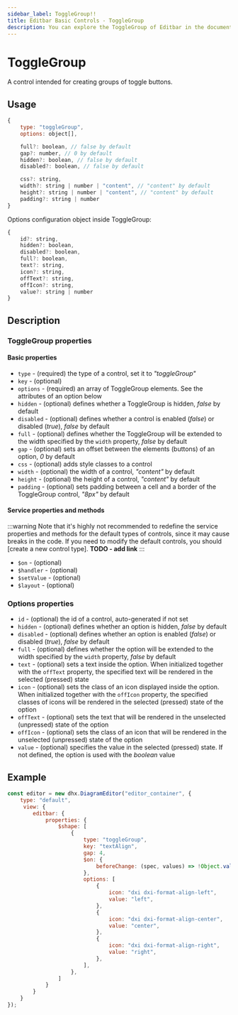 ```yaml
---
sidebar_label: ToggleGroup!!
title: Editbar Basic Controls - ToggleGroup 
description: You can explore the ToggleGroup of Editbar in the documentation of the the DHTMLX JavaScript Diagram library. Browse developer guides and API reference, try out code examples and live demos, and download a free 30-day evaluation version of DHTMLX Suite.
---
```


# ToggleGroup

A control intended for creating groups of toggle buttons.

## Usage

~~~js
{
    type: "toggleGroup",
    options: object[],

    full?: boolean, // false by default
    gap?: number, // 0 by default
    hidden?: boolean, // false by default
    disabled?: boolean, // false by default  

    css?: string,
    width?: string | number | "content", // "content" by default
    height?: string | number | "content", // "content" by default
    padding?: string | number
}
~~~

Options configuration object inside ToggleGroup:

~~~js
{
    id?: string,
    hidden?: boolean,
    disabled?: boolean,
    full?: boolean,
    text?: string,
    icon?: string,
    offText?: string,
    offIcon?: string,
    value?: string | number
}
~~~

## Description

### ToggleGroup properties

#### Basic properties

- `type` - (required) the type of a control, set it to *"toggleGroup"*
- `key` - (optional)
- `options` - (required) an array of ToggleGroup elements. See the attributes of an option below
- `hidden` - (optional) defines whether a ToggleGroup is hidden, *false* by default
- `disabled` - (optional) defines whether a control is enabled (*false*) or disabled (*true*), *false* by default
- `full` - (optional) defines whether the ToggleGroup will be extended to the width specified by the `width` property, *false* by default
- `gap` - (optional) sets an offset between the elements (buttons) of an option, *0* by default
- `css` - (optional) adds style classes to a control
- `width` - (optional) the width of a control, *"content"* by default
- `height` - (optional) the height of a control, *"content"* by default
- `padding` - (optional) sets padding between a cell and a border of the ToggleGroup control, *"8px"* by default

#### Service properties and methods

:::warning
Note that it's highly not recommended to redefine the service properties and methods for the default types of controls, since it may cause breaks in the code. If you need to modify the default controls, you should [create a new control type]. **TODO - add link**
:::

- `$on` - (optional)
- `$handler` - (optional)
- `$setValue` - (optional)
- `$layout` - (optional)

### Options properties

- `id` - (optional) the id of a control, auto-generated if not set
- `hidden` - (optional) defines whether an option is hidden, *false* by default
- `disabled` - (optional) defines whether an option is enabled (*false*) or disabled (*true*), *false* by default
- `full` - (optional) defines whether the option will be extended to the width specified by the `width` property, *false* by default
- `text` - (optional) sets a text inside the option. When initialized together with the `offText` property, the specified text will be rendered in the selected (pressed) state
- `icon` - (optional) sets the class of an icon displayed inside the option. When initialized together with the `offIcon` property, the specified classes of icons will be rendered in the selected (pressed) state of the option
- `offText` - (optional) sets the text that will be rendered in the unselected (unpressed) state of the option
- `offIcon` - (optional) sets the class of an icon that will be rendered in the unselected (unpressed) state of the option
- `value` - (optional) specifies the value in the selected (pressed) state. If not defined, the option is used with the *boolean* value

## Example

~~~js {7-28}
const editor = new dhx.DiagramEditor("editor_container", {
    type: "default",
     view: {
        editbar: {
            properties: {
                $shape: [
                    {
                        type: "toggleGroup",
                        key: "textAlign",
                        gap: 4,
                        $on: {
                            beforeChange: (spec, values) => !Object.values(values).every(i => !i),
                        },
                        options: [
                            {
                                icon: "dxi dxi-format-align-left",
                                value: "left",
                            },
                            {
                                icon: "dxi dxi-format-align-center",
                                value: "center",
                            },
                            {
                                icon: "dxi dxi-format-align-right",
                                value: "right",
                            },
                        ],
                    },
                ]
            }
        }
    }
});
~~~